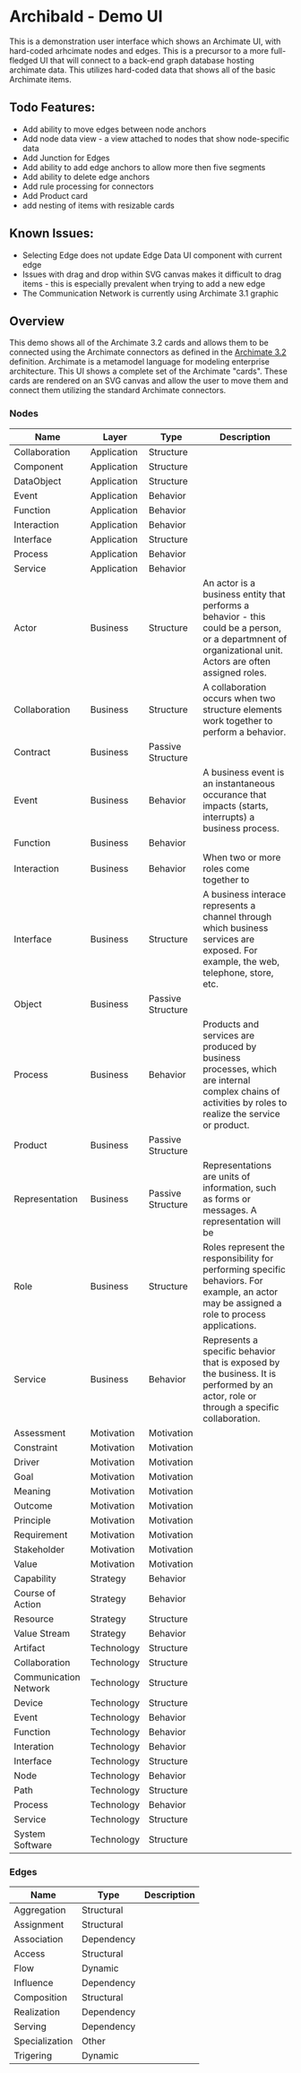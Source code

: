 # Archibald - Demo UI
 This is a demonstration user interface which shows an Archimate UI, with hard-coded arhcimate nodes and edges. This is a precursor to a more full-fledged UI that will connect to a back-end graph database hosting archimate data. This utilizes hard-coded data that shows all of the basic Archimate items. 

## Todo Features:
  - Add ability to move edges between node anchors
  - Add node data view - a view attached to nodes that show node-specific data
  - Add Junction for Edges 
  - Add ability to add edge anchors to allow more then five segments
  - Add ability to delete edge anchors
  - Add rule processing for connectors
  - Add Product card
  - add nesting of items with resizable cards

## Known Issues:
  - Selecting Edge does not update Edge Data UI component with current edge
  - Issues with drag and drop within SVG canvas makes it difficult to drag items - this is especially prevalent when trying to add a new edge
  - The Communication Network is currently using Archimate 3.1 graphic

## Overview
This demo shows all of the Archimate 3.2 cards and allows them to be connected using the Archimate connectors as defined in the [Archimate 3.2](https://pubs.opengroup.org/architecture/archimate32-doc/index.html) definition. Archimate is a metamodel language for modeling enterprise architecture. This UI shows a complete set of the Archimate "cards". These cards are rendered on an SVG canvas and allow the user to move them and connect them utilizing the standard Archimate connectors.

### Nodes
| Name | Layer | Type | Description | 
| --- | --- | --- | --- |
| Collaboration | Application | Structure | |
| Component | Application | Structure | |
| DataObject | Application | Structure | |
| Event | Application | Behavior  | |
| Function | Application | Behavior | |
| Interaction | Application | Behavior | |
| Interface | Application | Structure | |
| Process | Application | Behavior | |
| Service | Application | Behavior | |
| Actor | Business | Structure | An actor is a business entity that performs a behavior - this could be a person, or a departmnent of organizational unit. Actors are often assigned roles. |
| Collaboration | Business | Structure | A collaboration occurs when two structure elements work together to perform a behavior. |
| Contract | Business | Passive Structure| |
| Event| Business | Behavior | A business event is an instantaneous occurance that impacts (starts, interrupts) a business process. |
| Function | Business | Behavior | |
| Interaction | Business | Behavior | When two or more roles come together to |
| Interface | Business | Structure | A business interace represents a channel through which business services are exposed. For example, the web, telephone, store, etc. |
| Object | Business | Passive Structure | |
| Process | Business | Behavior | Products and services are produced by business processes, which are internal complex chains of activities by roles to realize the service or product. |
| Product | Business | Passive Structure | |
| Representation | Business | Passive Structure | Representations are units of information, such as forms or messages. A representation will be  |
| Role | Business | Structure | Roles represent the responsibility for performing specific behaviors. For example, an actor may be assigned a role to process applications. |
| Service | Business | Behavior | Represents a specific behavior that is exposed by the business. It is performed by an actor, role or through a specific collaboration. |
| Assessment | Motivation | Motivation | |
| Constraint | Motivation | Motivation | |
| Driver | Motivation | Motivation | |
| Goal | Motivation | Motivation | |
| Meaning | Motivation | Motivation | |
| Outcome | Motivation | Motivation | |
| Principle | Motivation | Motivation | |
| Requirement| Motivation | Motivation | |
| Stakeholder | Motivation | Motivation | |
| Value | Motivation | Motivation | |
| Capability | Strategy | Behavior | |
| Course of Action | Strategy | Behavior | |
| Resource | Strategy | Structure  | |
| Value Stream | Strategy | Behavior | |
| Artifact | Technology | Structure | |
| Collaboration | Technology | Structure | |
| Communication Network | Technology | Structure | |
| Device | Technology | Structure | |
| Event | Technology | Behavior | |
| Function | Technology | Behavior | |
| Interation | Technology | Behavior | |
| Interface | Technology | Structure | |
| Node | Technology | Behavior| |
| Path | Technology | Structure | |
| Process | Technology | Behavior | |
| Service | Technology | Structure | |
| System Software | Technology | Structure | |
  
  ### Edges 
  | Name | Type | Description |
  | -- | -- | -- |
  | Aggregation | Structural | |
  | Assignment | Structural | |
  | Association | Dependency | |
  | Access | Structural | |
  | Flow | Dynamic | |
  | Influence | Dependency |  |
  | Composition | Structural | |
  | Realization | Dependency | |
  | Serving | Dependency |
  | Specialization | Other |
  | Trigering | Dynamic | |